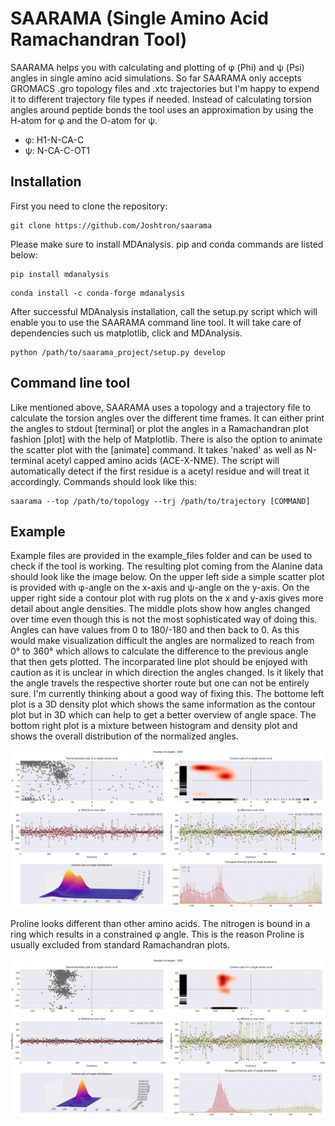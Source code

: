 # SAARAMA (Single Amino Acid Ramachandran Tool)

SAARAMA helps you with calculating and plotting of φ (Phi) and ψ (Psi) angles in single amino acid simulations. So far SAARAMA 
only accepts GROMACS .gro topology files and .xtc trajectories but I'm happy to expend it to different trajectory file types
if needed. Instead of calculating torsion angles around peptide bonds the tool uses an approximation by using the H-atom for
φ and the O-atom for ψ. 

* φ: H1-N-CA-C
* ψ: N-CA-C-OT1

## Installation

First you need to clone the repository:

```
git clone https://github.com/Joshtron/saarama
```

Please make sure to install MDAnalysis. pip and conda commands are listed below:

```
pip install mdanalysis
```

```
conda install -c conda-forge mdanalysis
```

After successful MDAnalysis installation, call the setup.py script which will enable you to use the SAARAMA command line 
tool. It will take care of dependencies such us matplotlib, click and MDAnalysis.

```
python /path/to/saarama_project/setup.py develop
```

## Command line tool

Like mentioned above, SAARAMA uses a topology and a trajectory file to calculate the torsion angles over the different time 
frames. It can either print the angles to stdout [terminal] or plot the angles in a Ramachandran plot fashion [plot] with 
the help of Matplotlib. There is also the option to animate the scatter plot with the [animate] command. It takes 'naked' as well as N-terminal acetyl capped amino acids (ACE-X-NME). The script will automatically detect if the first residue is a acetyl residue and will treat it accordingly.
Commands should look like this:

```
saarama --top /path/to/topology --trj /path/to/trajectory [COMMAND]
```

## Example

Example files are provided in the example_files folder and can be used to check if the tool is working. The resulting plot coming from the Alanine data should look like the image below. On the upper left side a simple scatter plot is provided with φ-angle on the x-axis and ψ-angle on the y-axis. On the upper right side a contour plot with rug plots on the x and y-axis gives more detail about angle densities. The middle plots show how angles changed over time even though this is not the most sophisticated way of doing this. Angles can have values from 0 to 180/-180 and then back to 0. As this would make visualization difficult the angles are normalized to reach from 0° to 360° which allows to calculate the difference to the previous angle that then gets plotted. The incorparated line plot should be enjoyed with caution as it is unclear in which direction the angles changed. Is it likely that the angle travels the respective shorter route but one can not be entirely sure. I'm currently thinking about a good way of fixing this. The bottome left plot is a 3D density plot which shows the same information as the contour plot but in 3D which can help to get a better overview of angle space. The bottom right plot is a mixture between histogram and density plot and shows the overall distribution of the normalized angles.


![](https://github.com/Joshtron/saarama/blob/master/saarama_project/example_files/alanine_capped.png)


Proline looks different than other amino acids. The nitrogen is bound in a ring which results in a constrained φ angle. This is the reason Proline is usually excluded from standard Ramachandran plots.


![](https://github.com/Joshtron/saarama/blob/master/saarama_project/example_files/proline_capped.png)
